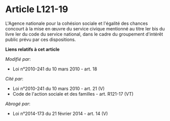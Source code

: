 # Article L121-19

L'Agence nationale pour la cohésion sociale et l'égalité des chances concourt à la mise en œuvre du service civique mentionné
au titre Ier bis du livre Ier du code du service national, dans le cadre du groupement d'intérêt public prévu par ces
dispositions.

**Liens relatifs à cet article**

_Modifié par_:

  - Loi n°2010-241 du 10 mars 2010 - art. 18

_Cité par_:

  - Loi n°2010-241 du 10 mars 2010 - art. 21 (V)
  - Code de l'action sociale et des familles - art. R121-17 (VT)

_Abrogé par_:

  - Loi n°2014-173 du 21 février 2014 - art. 14 (V)
